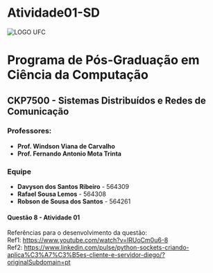 # Atividade01-SD
![LOGO UFC](https://github.com/davysonsr/Atividade01-SD/assets/80225030/5e815da6-67db-45f5-bd08-84b226a72ad7)
# Programa de Pós-Graduação em Ciência da Computação

## CKP7500 - Sistemas Distribuídos e Redes de Comunicação

### Professores:
- **Prof. Windson Viana de Carvalho**
- **Prof. Fernando Antonio Mota Trinta**

### Equipe
- **Davyson dos Santos Ribeiro** - 564309
- **Rafael Sousa Lemos** - 564308
- **Robson de Sousa dos Santos** - 564261

#### Questão 8 - Atividade 01
Referências para o desenvolvimento da questão:  
Ref1: https://www.youtube.com/watch?v=lRUoCm0u6-8  
Ref2: https://www.linkedin.com/pulse/python-sockets-criando-aplica%C3%A7%C3%B5es-cliente-e-servidor-diego/?originalSubdomain=pt
